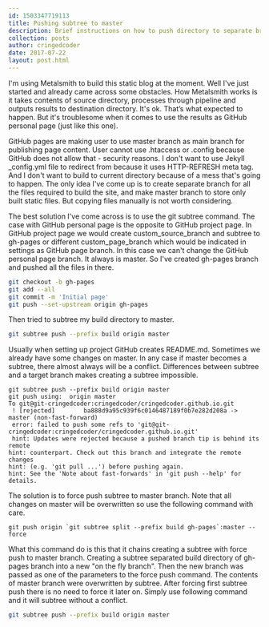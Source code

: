 ```yaml
---
id: 1503347719113
title: Pushing subtree to master
description: Brief instructions on how to push directory to separate branch
collection: posts
author: cringedcoder
date: 2017-07-22
layout: post.html
---
```

I'm using Metalsmith to build this static blog at the moment. Well
I've just started and already came across some obstacles. How Metalsmith works
is it takes contents of source directory, processes through pipeline and outputs
results to destination directory. It's ok. That’s what expected to happen.
But it's troublesome when it comes to use the results as GitHub personal page 
(just like this one).

GitHub pages are making user to use master branch as main branch for publishing
page content. User cannot use .htaccess or .config because GitHub does not allow
that - security reasons. I don't want to use Jekyll _config.yml file to redirect
from because it uses HTTP-REFRESH meta tag. And I don't want to build to current
directory because of a mess that's going to happen. The only idea I've come up
is to create separate branch for all the files required to build the site,
and make master branch to store only built static files. But copying files
manually is not worth considering.

The best solution I've come across is to use the git subtree command. The case
with GitHub personal page is the opposite to GitHub project page. In GitHub
project page we would create custom_source_branch and subtree to gh-pages or
different custom_page_branch which would be indicated in settings as GitHub page
branch. In this case we can't change the GitHub personal page branch. It always
is master. So I've created gh-pages branch and pushed all the files in there.
```bash
git checkout -b gh-pages
git add --all
git commit -m 'Initial page'
git push --set-upstream origin gh-pages
```
Then tried to subtree my build directory to master.
```bash
git subtree push --prefix build origin master
```
Usually when setting up project GitHub creates README.md. Sometimes we already
have some changes on master. In any case if master becomes a subtree, there
almost always will be a conflict. Differences between subtree and a target
branch makes creating a subtree impossible.
```
git subtree push --prefix build origin master
git push using:  origin master
To git@git-cringedcoder:cringedcoder/cringedcoder.github.io.git
 ! [rejected]        ba888d9a95c939f6c0146487189f0b7e282d208a -> master (non-fast-forward)
 error: failed to push some refs to 'git@git-cringedcoder:cringedcoder/cringedcoder.github.io.git'
 hint: Updates were rejected because a pushed branch tip is behind its remote
hint: counterpart. Check out this branch and integrate the remote changes
hint: (e.g. 'git pull ...') before pushing again.
hint: See the 'Note about fast-forwards' in 'git push --help' for details.
```
The solution is to force push subtree to master branch. Note that all changes on
master will be overwritten so use the following command with care.
```$
git push origin `git subtree split --prefix build gh-pages`:master --force
```
What this command do is this that it chains creating a subtree with force push
to master branch. Creating a subtree separated build directory
of gh-pages branch into a new "on the fly branch". Then the new branch was
passed as one of the parameters to the force push command. The contents of
master branch were overwritten by subtree.
After forcing first subtree push there is no need to force it later on.
Simply use following command and it will subtree without a conflict.
```bash
git subtree push --prefix build origin master
```
